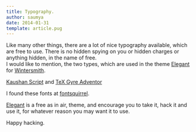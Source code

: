 ```yaml
---
title: Typography.
author: saumya
date: 2014-01-31
template: article.pug
---
```



Like many other things, there are a lot of nice typography available, which are free to use. There is no hidden spying on you or hidden charges or anything hidden, in the name of free.     
I would like to mention, the two types, which are used in the theme [Elegant][2] for [Wintersmith][1].     

[Kaushan Script][3] and [TeX Gyre Adventor][4]

I found these fonts at [fontsquirrel][5].

[Elegant][2] is a free as in air, theme, and encourage you to take it, hack it and use it, for whatever reason you may want it to use.     

Happy hacking.



[1]: https://github.com/jnordberg/wintersmith
[2]: https://github.com/saumya/wintersmithThemes/tree/master/elegant
[3]: http://www.fontsquirrel.com/fonts/kaushan-script
[4]: http://www.fontsquirrel.com/fonts/TeX-Gyre-Adventor
[5]: http://www.fontsquirrel.com/






